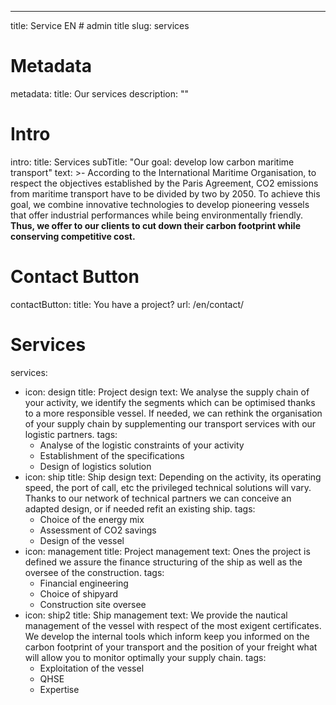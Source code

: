 ---
title: Service EN # admin title
slug: services
# Metadata
metadata: 
  title: Our services
  description: ""
# Intro
intro: 
  title: Services
  subTitle: "Our goal: develop low carbon maritime transport"
  text: >-
    According to the International Maritime Organisation, to respect the objectives established by the Paris Agreement, CO2 emissions from maritime transport have to be divided by two by 2050. To achieve this goal, we combine innovative technologies to develop pioneering vessels that offer industrial performances while being environmentally friendly. **Thus, we offer to our clients to cut down their carbon footprint while conserving competitive cost.**
# Contact Button
contactButton: 
  title: You have a project?
  url: /en/contact/  
# Services
services:
  - icon: design
    title: Project design
    text: We analyse the supply chain of your activity, we identify the segments which can be optimised thanks to a more responsible vessel. If needed, we can rethink the organisation of your supply chain by supplementing our transport services with our logistic partners.
    tags:
      - Analyse of the logistic constraints of your activity
      - Establishment of the specifications
      - Design of logistics solution
  - icon: ship
    title: Ship design
    text: Depending on the activity, its operating speed, the port of call, etc the privileged technical solutions will vary. Thanks to our network of technical partners we can conceive an adapted design, or if needed refit an existing ship.
    tags:
      - Choice of the energy mix
      - Assessment of CO2 savings
      - Design of the vessel
  - icon: management
    title: Project management
    text: Ones the project is defined we assure the finance structuring of the ship as well as the oversee of the construction.
    tags:
      - Financial engineering
      - Choice of shipyard
      - Construction site oversee
  - icon: ship2
    title: Ship management
    text: We provide the nautical management of the vessel with respect of the most exigent certificates. We develop the internal tools which inform keep you informed on the carbon footprint of your transport and the position of your freight what will allow you to monitor optimally your supply chain.
    tags:
      - Exploitation of the vessel
      - QHSE
      - Expertise